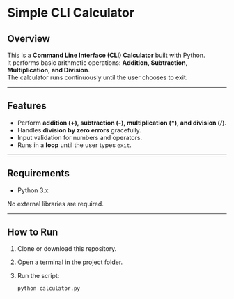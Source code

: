 # Simple CLI Calculator

##  Overview
This is a **Command Line Interface (CLI) Calculator** built with Python.  
It performs basic arithmetic operations: **Addition, Subtraction, Multiplication, and Division**.  
The calculator runs continuously until the user chooses to exit.

---

##  Features
- Perform **addition (+), subtraction (-), multiplication (*), and division (/)**.
- Handles **division by zero errors** gracefully.
- Input validation for numbers and operators.
- Runs in a **loop** until the user types `exit`.

---

##  Requirements
- Python 3.x  

No external libraries are required.

---

##  How to Run
1. Clone or download this repository.
2. Open a terminal in the project folder.
3. Run the script:

   ```bash
   python calculator.py
